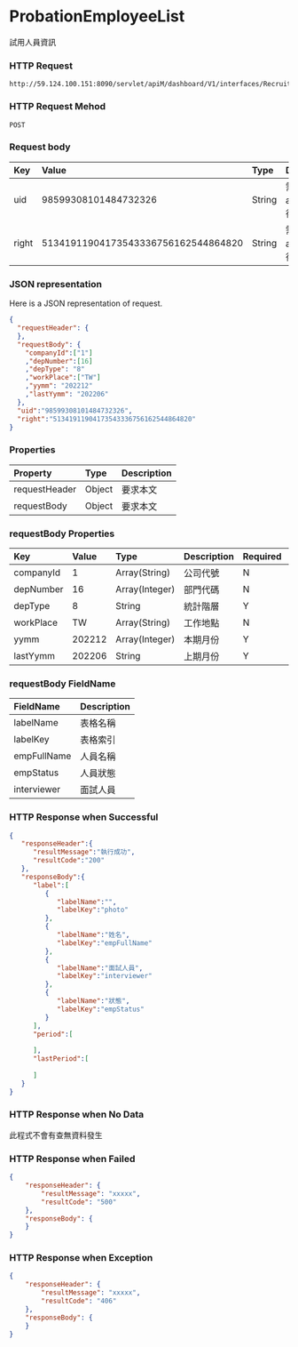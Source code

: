 # ProbationEmployeeList
試用人員資訊

### HTTP Request
```
http://59.124.100.151:8090/servlet/apiM/dashboard/V1/interfaces/RecruitPass/ProbationEmployeeList
```

### HTTP Request Mehod
```
POST
```

### Request body
| Key | Value | Type | Description |
|:----------|:-------------|:-----|:------------|
| uid | 98599308101484732326 | String | 需透過apiLogin取得
| right | 51341911904173543336756162544864820 | String | 需透過apiLogin取得 |

### JSON representation
Here is a JSON representation of request.
```json
{
  "requestHeader": {
  },
  "requestBody": {
    "companyId":["1"]
    ,"depNumber":[16]
    ,"depType": "8"
    ,"workPlace":["TW"]
    ,"yymm": "202212"
    ,"lastYymm": "202206"
  },
  "uid":"98599308101484732326",
  "right":"51341911904173543336756162544864820"
}
```

### Properties
| Property | Type | Description |
|:---------|:-----|:------------|
| requestHeader | Object | 要求本文 |
| requestBody | Object | 要求本文 |

### requestBody Properties
| Key | Value | Type | Description | Required | Format |
|:----------|:-------------|:-----|:------------|:------------|:------------|
| companyId | 1 | Array(String) | 公司代號 | N | n/a |
| depNumber | 16 | Array(Integer) | 部門代碼 | N | n/a |
| depType | 8 | String| 統計階層 | Y | n/a |
| workPlace | TW | Array(String) | 工作地點 | N | n/a |
| yymm | 202212 | Array(Integer) | 本期月份 | Y | YYYYmm |
| lastYymm | 202206 | String | 上期月份 | Y | YYYYmm |

### requestBody FieldName
| FieldName | Description |
|:----------|:-------------|
| labelName | 表格名稱 |
| labelKey | 表格索引 |
| empFullName | 人員名稱 |
| empStatus | 人員狀態 |
| interviewer | 面試人員 |

### HTTP Response when Successful
```json
{
   "responseHeader":{
      "resultMessage":"執行成功",
      "resultCode":"200"
   },
   "responseBody":{
      "label":[
         {
            "labelName":"",
            "labelKey":"photo"
         },
         {
            "labelName":"姓名",
            "labelKey":"empFullName"
         },
         {
            "labelName":"面試人員",
            "labelKey":"interviewer"
         },
         {
            "labelName":"狀態",
            "labelKey":"empStatus"
         }
      ],
      "period":[
         
      ],
      "lastPeriod":[
         
      ]
   }
}
```

### HTTP Response when No Data
此程式不會有查無資料發生

### HTTP Response when Failed
```json
{
    "responseHeader": {
        "resultMessage": "xxxxx",
        "resultCode": "500"
    },
    "responseBody": {
    }
}
```

### HTTP Response when Exception
```json
{
    "responseHeader": {
        "resultMessage": "xxxxx",
        "resultCode": "406"
    },
    "responseBody": {
    }
}
```
